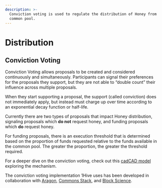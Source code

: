 ```yaml
---
description: >-
  Conviction voting is used to regulate the distribution of Honey from the
  common pool.
---
```


# Distribution

## Conviction Voting

Conviction Voting allows proposals to be created and considered continuously and simultaneously. Participants can signal their preferences for the proposals they support, but they are not able to “double count” their influence across multiple proposals. 

When they start supporting a proposal, the support \(called conviction\) does not immediately apply, but instead must charge up over time according to an exponential decay function or half-life.

Currently there are two types of proposals that impact Honey distribution, signaling proposals which **do not** request honey, and funding proposals which **do** request honey.

For funding proposals, there is an execution threshold that is determined based on the proportion of funds requested relative to the funds available in the common pool. The greater the proportion, the greater the threshold required.

For a deeper dive on the conviction voting, check out this [cadCAD model](https://github.com/BlockScience/Aragon_Conviction_Voting) exploring the mechanism.

The conviction voting implementation 1Hive uses has been developed in collaboration with [Aragon](https://aragon.org/), [Commons Stack](https://commonsstack.org/), and [Block Science](https://block.science/).

